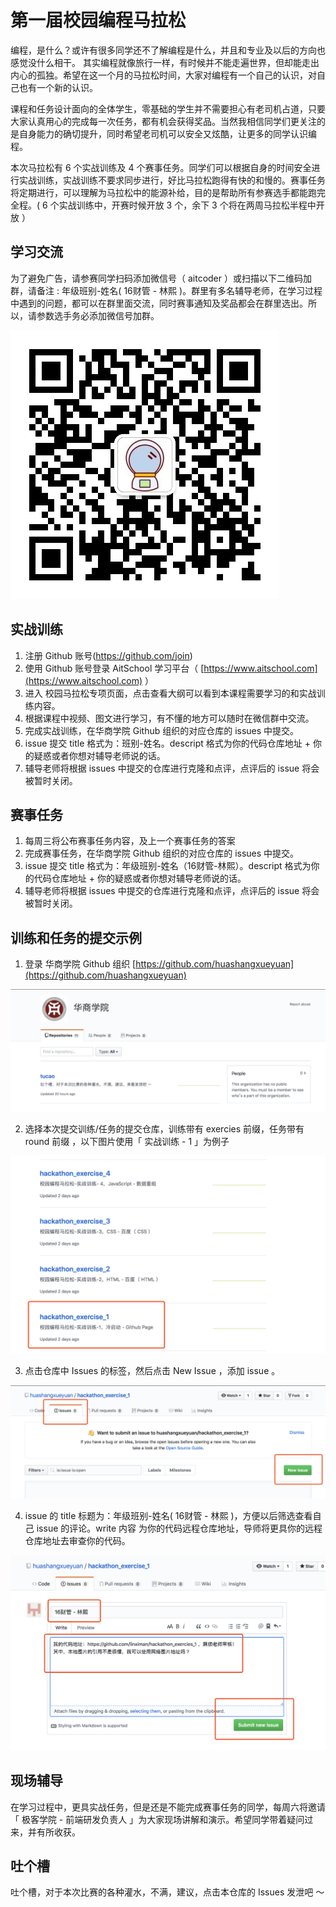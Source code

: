 # 第一届校园编程马拉松

编程，是什么？或许有很多同学还不了解编程是什么，并且和专业及以后的方向也感觉没什么相干。 其实编程就像旅行一样，有时候并不能走遍世界，但却能走出内心的孤独。希望在这一个月的马拉松时间，大家对编程有一个自己的认识，对自己也有一个新的认识。

课程和任务设计面向的全体学生，零基础的学生并不需要担心有老司机占道，只要大家认真用心的完成每一次任务，都有机会获得奖品。当然我相信同学们更关注的是自身能力的确切提升，同时希望老司机可以安全又炫酷，让更多的同学认识编程。

本次马拉松有 6 个实战训练及 4 个赛事任务。同学们可以根据自身的时间安全进行实战训练，实战训练不要求同步进行，好比马拉松跑得有快的和慢的。赛事任务将定期进行，可以理解为马拉松中的能源补给，目的是帮助所有参赛选手都能跑完全程。( 6 个实战训练中，开赛时候开放 3 个，余下 3 个将在两周马拉松半程中开放 ）

## 学习交流

为了避免广告，请参赛同学扫码添加微信号（ aitcoder ）或扫描以下二维码加群，请备注 : 年级班别-姓名( 16财管 - 林熙 )。群里有多名辅导老师，在学习过程中遇到的问题，都可以在群里面交流，同时赛事通知及奖品都会在群里选出。所以，请参数选手务必添加微信号加群。

![aitcoder](./images/aitcoder.jpeg)

## 实战训练

1. 注册 Github 账号(https://github.com/join)
2. 使用 Github 账号登录 AitSchool 学习平台（ [https://www.aitschool.com](https://www.aitschool.com) ）
3. 进入 校园马拉松专项页面，点击查看大纲可以看到本课程需要学习的和实战训练内容。
4. 根据课程中视频、图文进行学习，有不懂的地方可以随时在微信群中交流。
5. 完成实战训练，在华商学院 Github 组织的对应仓库的 issues 中提交。
6. issue 提交 title 格式为：班别-姓名。descript 格式为你的代码仓库地址 + 你的疑惑或者你想对辅导老师说的话。
7. 辅导老师将根据 issues 中提交的仓库进行克隆和点评，点评后的 issue 将会被暂时关闭。

## 赛事任务

1. 每周三将公布赛事任务内容，及上一个赛事任务的答案
2. 完成赛事任务，在华商学院 Github 组织的对应仓库的 issues 中提交。
3. issue 提交 title 格式为：年级班别-姓名（16财管-林熙）。descript 格式为你的代码仓库地址 + 你的疑惑或者你想对辅导老师说的话。
4. 辅导老师将根据 issues 中提交的仓库进行克隆和点评，点评后的 issue 将会被暂时关闭。

## 训练和任务的提交示例

1. 登录 华商学院 Github 组织 [https://github.com/huashangxueyuan](https://github.com/huashangxueyuan)

![issue](./images/issue-1.png)

2. 选择本次提交训练/任务的提交仓库，训练带有 exercies 前缀，任务带有 round 前缀 ，以下图片使用「 实战训练 - 1 」为例子

![issue](./images/issue-2.png)

3. 点击仓库中 Issues 的标签，然后点击 New Issue ，添加 issue 。

![issue](./images/issue-3.png)

4. issue 的 title 标题为：年级班别-姓名( 16财管 - 林熙 )，方便以后筛选查看自己 issue 的评论。write 内容 为你的代码远程仓库地址，导师将更具你的远程仓库地址去审查你的代码。

![issue](./images/issue-4.png)


## 现场辅导

在学习过程中，更具实战任务，但是还是不能完成赛事任务的同学，每周六将邀请「 极客学院 - 前端研发负责人 」为大家现场讲解和演示。希望同学带着疑问过来，并有所收获。

## 吐个槽

吐个槽，对于本次比赛的各种灌水，不满，建议，点击本仓库的 Issues 发泄吧 ～
